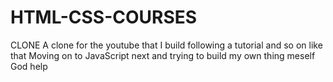 # HTML-CSS-COURSES
CLONE
A clone for the youtube that I build following a tutorial and so on like that 
Moving on to JavaScript next and trying to build my own thing meself 
God help